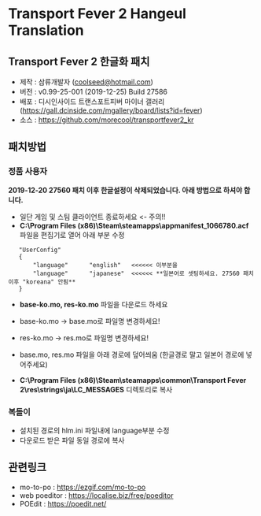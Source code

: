 # Transport Fever 2 Hangeul Translation
## Transport Fever 2 한글화 패치
 - 제작 : 삼류개발자 (coolseed@hotmail.com)
 - 버전 : v0.99-25-001 (2019-12-25) Build 27586
 - 배포 : 디시인사이드 트랜스포트피버 마이너 갤러리 (https://gall.dcinside.com/mgallery/board/lists?id=fever)
 - 소스 : https://github.com/morecool/transportfever2_kr

## 패치방법
### 정품 사용자
 **2019-12-20 27560 패치 이후 한글설정이 삭제되었습니다. 아래 방법으로 하셔야 합니다.**

 - 일단 게임 및 스팀 클라이언트 종료하세요 <- 주의!!
 - **C:\Program Files (x86)\Steam\steamapps\appmanifest_1066780.acf** 파일을 편집기로 열어 아래 부분 수정
 
 ```
	"UserConfig"
	{
		"language"		"english"   <<<<<< 이부분을 
		"language"		"japanese"  <<<<<< **일본어로 셋팅하세요. 27560 패치 이후 "koreana" 안됨**
	}
```
 - **base-ko.mo, res-ko.mo** 파일을 다운로드 하세요
 
 - base-ko.mo -> base.mo로 파일명 변경하세요!
 - res-ko.mo -> res.mo로 파일명 변경하세요!

 - base.mo, res.mo 파일을 아래 경로에 덮어씌움 (한글경로 말고 일본어 경로에 넣어주세요)

 - **C:\Program Files (x86)\Steam\steamapps\common\Transport Fever 2\res\strings\ja\LC_MESSAGES** 디렉토리로 복사


### 복돌이

 - 설치된 경로의 hlm.ini 파일내에 language부분 수정
 - 다운로드 받은 파일 동일 경로에 복사


## 관련링크
 - mo-to-po : https://ezgif.com/mo-to-po
 - web poeditor : https://localise.biz/free/poeditor
 - POEdit : https://poedit.net/
